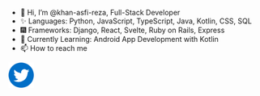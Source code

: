 - 👋 Hi, I’m @khan-asfi-reza, Full-Stack Developer
- ✨ Languages: Python, JavaScript, TypeScript, Java, Kotlin, CSS, SQL
- 🎆 Frameworks: Django, React, Svelte, Ruby on Rails, Express
- 🌱 Currently Learning: Android App Development with Kotlin
- 📫 How to reach me 

<a href="https://www.twitter.com/KhanAsfiReza"><img src="https://github.com/khan-asfi-reza/khan-asfi-reza/blob/master/twitter.png" alt="drawing" style="width:50px;"/></a>


<!---
khan-asfi-reza/khan-asfi-reza is a ✨ special ✨ repository because its `README.md` (this file) appears on your GitHub profile.
You can click the Preview link to take a look at your changes.
--->
